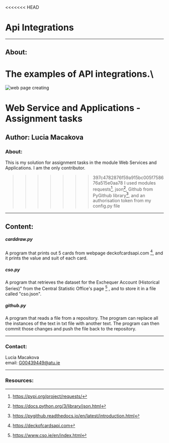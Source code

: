 <<<<<<< HEAD
# Api Integrations

---

## About: 
The examples of API integrations.\
=======
![web page creating](https://images.pexels.com/photos/326514/pexels-photo-326514.jpeg)
# Web Service and Applications - Assignment tasks
## Author: Lucia Macakova
### About: 
This is my solution for assignment tasks in the module Web Services and Applications. I am the only contributor.
>>>>>>> 397c4782876f59a915bc005f758676a515e0aa78
I used modules requests[^1], json[^2], Github from PyGithub library[^3], and an authorisation token from my config.py file

---

## Content:
##### carddraw.py
A program that prints out 5 cards from  webpage deckofcardsapi.com [^4], and it prints the value and suit of each card.

##### cso.py
A program that retrieves the dataset for the Exchequer Account (Historical Series)" from the Central Statistic Office's page [^5] , and to store it in a file called "cso.json".

##### github.py
A program that reads a file from a repository. The program can replace all the instances of the text in txt file with another text. The program can then commit those changes and push the file back to the repository. 

---

### Contact:
Lucia Macakova\
email: G00439449@atu.ie

---

### Resources:
[^1]:   https://pypi.org/project/requests/
[^2]:   https://docs.python.org/3/library/json.html   
[^3]:   https://pygithub.readthedocs.io/en/latest/introduction.html
[^4]:   https://deckofcardsapi.com
[^5]:   https://www.cso.ie/en/index.html

